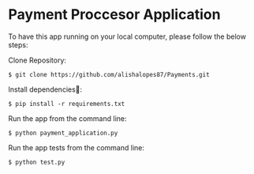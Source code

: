 # Payment Proccesor Application 

To have this app running on your local computer, please follow the below steps:

Clone Repository:
```
$ git clone https://github.com/alishalopes87/Payments.git
```
Install dependencies🔗:
```
$ pip install -r requirements.txt
```
Run the app from the command line:
```
$ python payment_application.py
```
Run the app tests from the command line:
```
$ python test.py
